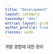 ```yaml
---
title: "Development"
layout: category
taxonomy: "dev"
entries_layout: grid
author_profile: true
classes: wide
---
```


개발 경험에 대한 정리